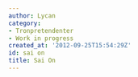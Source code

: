 ```yaml
---
author: Lycan
category:
- Tronpretendenter
- Work in progress
created_at: '2012-09-25T15:54:29Z'
id: sai on
title: Sai On
---
```

